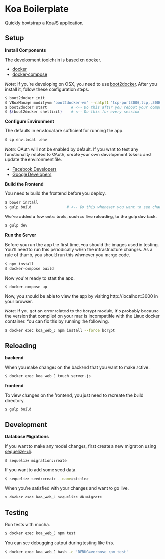 # Koa Boilerplate

Quickly bootstrap a KoaJS application.

## Setup

**Install Components**

The development toolchain is based on docker.
* [docker](http://docs.docker.com/engine/installation/)
* [docker-compose](https://docs.docker.com/compose/install/)

*Note:* If you're developing on OSX, you need to use [boot2docker](http://boot2docker.io/).  After you install it, follow these configuration steps.
```bash
$ boot2docker init
$ VBoxManage modifyvm "boot2docker-vm" --natpf1 "tcp-port3000,tcp,,3000,,3000";
$ boot2docker start           # <-- Do this after you reboot your computer
$ $(boot2docker shellinit)    # <-- Do this for every session
```

**Configure Environment**

The defaults in env.local are sufficient for running the app.
```bash
$ cp env.local .env
```

*Note:* OAuth will not be enabled by default.  If you want to test any functionality related to OAuth, create your own development tokens and update the environment file.
* [Facebook Developers](https://developers.facebook.com/products/ads/?)
* [Google Developers](https://developers.google.com/)

**Build the Frontend**

You need to build the frontend before you deploy.
```bash
$ bower install
$ gulp build                # <-- Do this whenever you want to see changes on the frontend
```

We've added a few extra tools, such as live reloading, to the gulp dev task.
```bash
$ gulp dev
```

**Run the Server**

Before you run the app the first time, you should the images used in testing.  You'll need to run this periodically when the infrastructure changes.  As a rule of thumb, you should run this whenever you merge code.
```bash
$ npm install
$ docker-compose build
```

Now you're ready to start the app.
```bash
$ docker-compose up
```

Now, you should be able to view the app by visiting http://localhost:3000 in your browser.

*Note:* If you get an error related to the bcrypt module, it's probably because the version that compiled on your mac is incompatible with the Linux docker container.  You can fix this by running the following.
```bash
$ docker exec koa_web_1 npm install --force bcrypt
```

## Reloading

**backend**

When you make changes on the backend that you want to make active.
```bash
$ docker exec koa_web_1 touch server.js
```

**frontend**

To view changes on the frontend, you just need to recreate the build directory.
```bash
$ gulp build
```

## Development

**Database Migrations**

If you want to make any model changes, first create a new migration using [sequelize-cli](https://github.com/sequelize/cli).
```bash
$ sequelize migration:create
```

If you want to add some seed data.
```bash
$ sequelize seed:create --name=<title>
```

When you're satisfied with your changes and want to go live.
```bash
$ docker exec koa_web_1 sequelize db:migrate
```

## Testing

Run tests with mocha.
```bash
$ docker exec koa_web_1 npm test
```

You can see debugging output during testing like this.
```bash
$ docker exec koa_web_1 bash -c 'DEBUG=verbose npm test'
```
